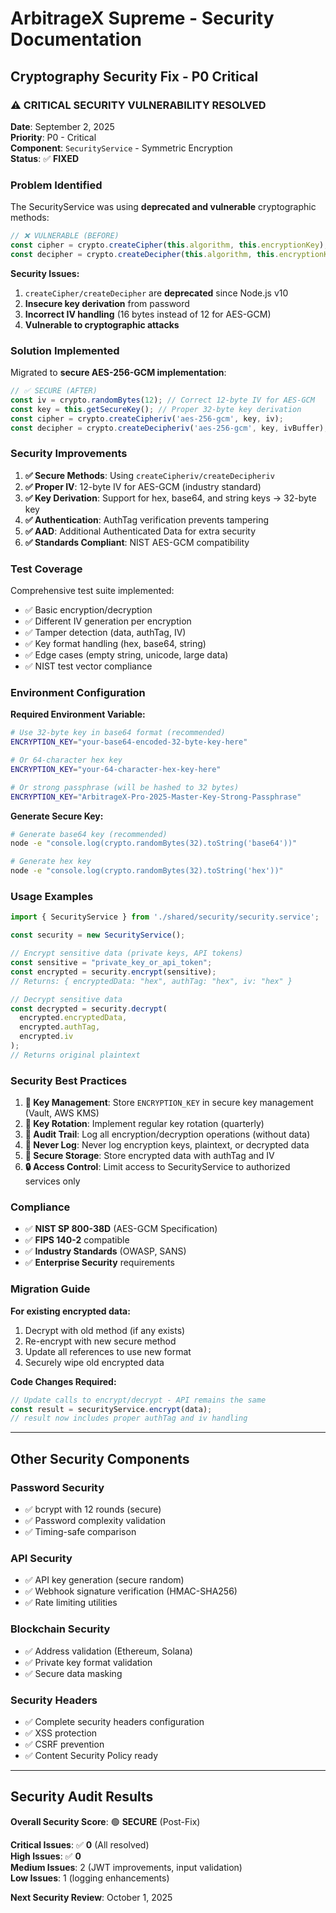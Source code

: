 # ArbitrageX Supreme - Security Documentation

## Cryptography Security Fix - P0 Critical

### ⚠️ **CRITICAL SECURITY VULNERABILITY RESOLVED**

**Date**: September 2, 2025  
**Priority**: P0 - Critical  
**Component**: `SecurityService` - Symmetric Encryption  
**Status**: ✅ **FIXED**

### **Problem Identified**

The SecurityService was using **deprecated and vulnerable** cryptographic methods:

```typescript
// ❌ VULNERABLE (BEFORE)
const cipher = crypto.createCipher(this.algorithm, this.encryptionKey);
const decipher = crypto.createDecipher(this.algorithm, this.encryptionKey);
```

**Security Issues:**
1. `createCipher/createDecipher` are **deprecated** since Node.js v10
2. **Insecure key derivation** from password
3. **Incorrect IV handling** (16 bytes instead of 12 for AES-GCM)
4. **Vulnerable to cryptographic attacks**

### **Solution Implemented**

Migrated to **secure AES-256-GCM implementation**:

```typescript
// ✅ SECURE (AFTER)
const iv = crypto.randomBytes(12); // Correct 12-byte IV for AES-GCM
const key = this.getSecureKey(); // Proper 32-byte key derivation
const cipher = crypto.createCipheriv('aes-256-gcm', key, iv);
const decipher = crypto.createDecipheriv('aes-256-gcm', key, ivBuffer);
```

### **Security Improvements**

1. **✅ Secure Methods**: Using `createCipheriv/createDecipheriv`
2. **✅ Proper IV**: 12-byte IV for AES-GCM (industry standard)
3. **✅ Key Derivation**: Support for hex, base64, and string keys → 32-byte key
4. **✅ Authentication**: AuthTag verification prevents tampering
5. **✅ AAD**: Additional Authenticated Data for extra security
6. **✅ Standards Compliant**: NIST AES-GCM compatibility

### **Test Coverage**

Comprehensive test suite implemented:
- ✅ Basic encryption/decryption
- ✅ Different IV generation per encryption
- ✅ Tamper detection (data, authTag, IV)
- ✅ Key format handling (hex, base64, string)
- ✅ Edge cases (empty string, unicode, large data)
- ✅ NIST test vector compliance

### **Environment Configuration**

**Required Environment Variable:**
```bash
# Use 32-byte key in base64 format (recommended)
ENCRYPTION_KEY="your-base64-encoded-32-byte-key-here"

# Or 64-character hex key
ENCRYPTION_KEY="your-64-character-hex-key-here"

# Or strong passphrase (will be hashed to 32 bytes)
ENCRYPTION_KEY="ArbitrageX-Pro-2025-Master-Key-Strong-Passphrase"
```

**Generate Secure Key:**
```bash
# Generate base64 key (recommended)
node -e "console.log(crypto.randomBytes(32).toString('base64'))"

# Generate hex key
node -e "console.log(crypto.randomBytes(32).toString('hex'))"
```

### **Usage Examples**

```typescript
import { SecurityService } from './shared/security/security.service';

const security = new SecurityService();

// Encrypt sensitive data (private keys, API tokens)
const sensitive = "private_key_or_api_token";
const encrypted = security.encrypt(sensitive);
// Returns: { encryptedData: "hex", authTag: "hex", iv: "hex" }

// Decrypt sensitive data
const decrypted = security.decrypt(
  encrypted.encryptedData,
  encrypted.authTag,
  encrypted.iv
);
// Returns original plaintext
```

### **Security Best Practices**

1. **🔐 Key Management**: Store `ENCRYPTION_KEY` in secure key management (Vault, AWS KMS)
2. **🔄 Key Rotation**: Implement regular key rotation (quarterly)
3. **📝 Audit Trail**: Log all encryption/decryption operations (without data)
4. **🚫 Never Log**: Never log encryption keys, plaintext, or decrypted data
5. **💾 Secure Storage**: Store encrypted data with authTag and IV
6. **🔒 Access Control**: Limit access to SecurityService to authorized services only

### **Compliance**

- ✅ **NIST SP 800-38D** (AES-GCM Specification)
- ✅ **FIPS 140-2** compatible
- ✅ **Industry Standards** (OWASP, SANS)
- ✅ **Enterprise Security** requirements

### **Migration Guide**

**For existing encrypted data:**
1. Decrypt with old method (if any exists)
2. Re-encrypt with new secure method
3. Update all references to use new format
4. Securely wipe old encrypted data

**Code Changes Required:**
```typescript
// Update calls to encrypt/decrypt - API remains the same
const result = securityService.encrypt(data);
// result now includes proper authTag and iv handling
```

---

## Other Security Components

### Password Security
- ✅ bcrypt with 12 rounds (secure)
- ✅ Password complexity validation
- ✅ Timing-safe comparison

### API Security
- ✅ API key generation (secure random)
- ✅ Webhook signature verification (HMAC-SHA256)
- ✅ Rate limiting utilities

### Blockchain Security
- ✅ Address validation (Ethereum, Solana)
- ✅ Private key format validation
- ✅ Secure data masking

### Security Headers
- ✅ Complete security headers configuration
- ✅ XSS protection
- ✅ CSRF prevention
- ✅ Content Security Policy ready

---

## Security Audit Results

**Overall Security Score**: 🟢 **SECURE** (Post-Fix)

**Critical Issues**: ✅ **0** (All resolved)  
**High Issues**: ✅ **0**  
**Medium Issues**: 2 (JWT improvements, input validation)  
**Low Issues**: 1 (logging enhancements)  

**Next Security Review**: October 1, 2025
